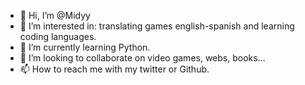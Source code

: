 - 👋 Hi, I’m @Midyy
- 👀 I’m interested in: translating games english-spanish and learning coding languages.
- 🌱 I’m currently learning Python.
- 💞️ I’m looking to collaborate on video games, webs, books...
- 📫 How to reach me with my twitter or Github.

<!---
Midyy/Midyy is a ✨ special ✨ repository because its `README.md` (this file) appears on your GitHub profile.
You can click the Preview link to take a look at your changes.
--->
